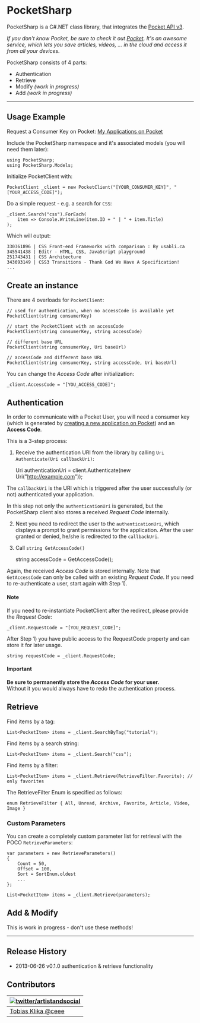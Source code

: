 # PocketSharp

PocketSharp is a C#.NET class library, that integrates the [Pocket API v3](http://getpocket.com/developer).

_If you don't know Pocket, be sure to check it out [Pocket](http://getpocket.com). It's an awesome service, which lets you save articles, videos, ... in the cloud and access it from all your devices._

PocketSharp consists of 4 parts:

- Authentication
- Retrieve
- Modify _(work in progress)_
- Add _(work in progress)_

---

## Usage Example

Request a Consumer Key on Pocket: [My Applications on Pocket](http://getpocket.com/developer/apps/)

Include the PocketSharp namespace and it's associated models (you will need them later):

	using PocketSharp;
	using PocketSharp.Models;

Initialize PocketClient with:

	PocketClient _client = new PocketClient("[YOUR_CONSUMER_KEY]", "[YOUR_ACCESS_CODE]");

Do a simple request - e.g. a search for `CSS`:

	_client.Search("css").ForEach(
    	item => Console.WriteLine(item.ID + " | " + item.Title)
    );

Which will output:

    330361896 | CSS Front-end Frameworks with comparison : By usabli.ca
    345541438 | Editr - HTML, CSS, JavaScript playground
    251743431 | CSS Architecture
    343693149 | CSS3 Transitions - Thank God We Have A Specification!
	...

## Create an instance

There are 4 overloads for `PocketClient`:
	
	// used for authentication, when no accessCode is available yet
	PocketClient(string consumerKey)
	
	// start the PocketClient with an accessCode
	PocketClient(string consumerKey, string accessCode)
	
	// different base URL
	PocketClient(string consumerKey, Uri baseUrl)
	
	// accessCode and different base URL
	PocketClient(string consumerKey, string accessCode, Uri baseUrl)

You can change the _Access Code_ after initialization:

	_client.AccessCode = "[YOU_ACCESS_CODE]";

## Authentication

In order to communicate with a Pocket User, you will need a consumer key (which is generated by [creating a new application on Pocket](http://getpocket.com/developer/apps/)) and an **Access Code**.

This is a 3-step process:

1) Receive the authentication URI from the library by calling `Uri Authenticate(Uri callbackUri)`:

	Uri authenticationUri = client.Authenticate(new Uri("http://example.com"));

The `callbackUri` is the URI which is triggered after the user successfully (or not) authenticated your application. 

In this step not only the `authenticationUri` is generated, but the PocketSharp client also stores a received _Request Code_ internally.

2) Next you need to redirect the user to the `authenticationUri`, which displays a prompt to grant permissions for the application. After the user granted or denied, he/she is redirected to the `callbackUri`.

3) Call `string GetAccessCode()`

	string accessCode = GetAccessCode();

Again, the received _Access Code_ is stored internally.
Note that `GetAccessCode` can only be called with an existing _Request Code_. If you need to re-authenticate a user, start again with Step 1).

#### Note

If you need to re-instantiate PocketClient after the redirect, please provide the _Request Code_:

	_client.RequestCode = "[YOU_REQUEST_CODE]";

After Step 1) you have public access to the RequestCode property and can store it for later usage.

	string requestCode = _client.RequestCode;

#### Important

**Be sure to permanently store the _Access Code_ for your user.**
<br>
Without it you would always have to redo the authentication process.

## Retrieve

Find items by a tag:

	List<PocketItem> items = _client.SearchByTag("tutorial");

Find items by a search string:

	List<PocketItem> items = _client.Search("css");

Find items by a filter:

	List<PocketItem> items = _client.Retrieve(RetrieveFilter.Favorite); // only favorites

The RetrieveFilter Enum is specified as follows:

	enum RetrieveFilter { All, Unread, Archive, Favorite, Article, Video, Image }

### Custom Parameters

You can create a completely custom parameter list for retrieval with the POCO `RetrieveParameters`:

	var parameters = new RetrieveParameters()
	{
		Count = 50,
		Offset = 100,
		Sort = SortEnum.oldest
		...
	};

	List<PocketItem> items = _client.Retrieve(parameters);

## Add & Modify

This is work in progress - don't use these methods!

---

## Release History

- 2013-06-26 v0.1.0 authentication & retrieve functionality

## Contributors
| [![twitter/artistandsocial](http://gravatar.com/avatar/9c61b1f4307425f12f05d3adb930ba66?s=70)](http://twitter.com/artistandsocial "Follow @artistandsocial on Twitter") |
|---|
| [Tobias Klika @ceee](https://github.com/ceee) |